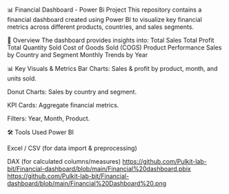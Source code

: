 📊 Financial Dashboard - Power Bi Project
This repository contains a financial dashboard created using Power BI to visualize key financial metrics across different products, countries, and sales segments.

🧾 Overview
The dashboard provides insights into:
Total Sales
Total Profit
Total Quantity Sold
Cost of Goods Sold (COGS)
Product Performance
Sales by Country and Segment
Monthly Trends by Year

📊 Key Visuals & Metrics
Bar Charts: Sales & profit by product, month, and units sold.

Donut Charts: Sales by country and segment.

KPI Cards: Aggregate financial metrics.

Filters: Year, Month, Product.

🛠 Tools Used
Power BI

Excel / CSV (for data import & preprocessing)

DAX (for calculated columns/measures)
https://github.com/Pulkit-lab-bit/Financial-dashboard/blob/main/Financial%20dashboard.pbix
https://github.com/Pulkit-lab-bit/Financial-dashboard/blob/main/Financial%20Dashboard%20.png
